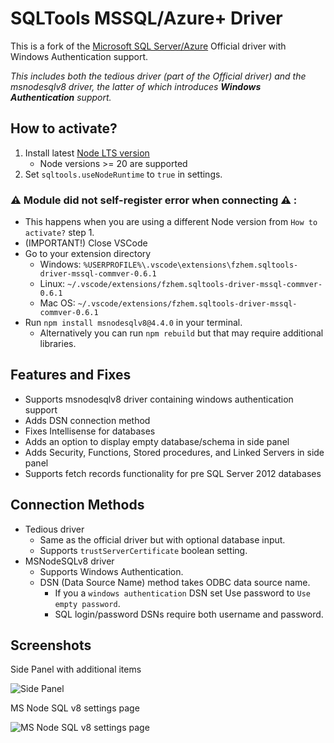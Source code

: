 # SQLTools MSSQL/Azure+ Driver

This is a fork of the [Microsoft SQL Server/Azure](https://github.com/mtxr/vscode-sqltools/tree/dev/packages/driver.mssql) Official driver with Windows Authentication support.

*This includes both the tedious driver (part of the Official driver) and the msnodesqlv8 driver, the latter of which introduces **Windows Authentication** support.*

## How to activate?
1. Install latest [Node LTS version](https://nodejs.org/en)
    - Node versions >= 20 are supported
2. Set `sqltools.useNodeRuntime` to `true` in settings.

### ⚠️ Module did not self-register error when connecting ⚠️ :
- This happens when you are using a different Node version from `How to activate?` step 1.
- (IMPORTANT!) Close VSCode
- Go to your extension directory
    - Windows: `%USERPROFILE%\.vscode\extensions\fzhem.sqltools-driver-mssql-commver-0.6.1`
    - Linux: `~/.vscode/extensions/fzhem.sqltools-driver-mssql-commver-0.6.1`
    - Mac OS: `~/.vscode/extensions/fzhem.sqltools-driver-mssql-commver-0.6.1`
- Run `npm install msnodesqlv8@4.4.0` in your terminal.
    - Alternatively you can run `npm rebuild` but that may require additional libraries.

## Features and Fixes
- Supports msnodesqlv8 driver containing windows authentication support
- Adds DSN connection method
- Fixes Intellisense for databases
- Adds an option to display empty database/schema in side panel
- Adds Security, Functions, Stored procedures, and Linked Servers in side panel
- Supports fetch records functionality for pre SQL Server 2012 databases

## Connection Methods
- Tedious driver
    - Same as the official driver but with optional database input.
    - Supports `trustServerCertificate` boolean setting.
- MSNodeSQLv8 driver
    - Supports Windows Authentication.
    - DSN (Data Source Name) method takes ODBC data source name.
        - If you a `windows authentication` DSN set Use password to `Use empty password`.
        - SQL login/password DSNs require both username and password.

## Screenshots
Side Panel with additional items

![Side Panel](https://raw.githubusercontent.com/fzhem/sqltools-mssql-driver-commver/dev/screenshots/sidepanel.png)

MS Node SQL v8 settings page

![MS Node SQL v8 settings page](https://raw.githubusercontent.com/fzhem/sqltools-mssql-driver-commver/dev/screenshots/msnodesqlv8_settings.png)